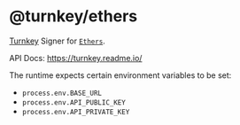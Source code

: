 # @turnkey/ethers

[Turnkey](https://turnkey.io) Signer for [`Ethers`](https://docs.ethers.org/v5/api/signer/).

API Docs: https://turnkey.readme.io/

The runtime expects certain environment variables to be set:

- `process.env.BASE_URL`
- `process.env.API_PUBLIC_KEY`
- `process.env.API_PRIVATE_KEY`
